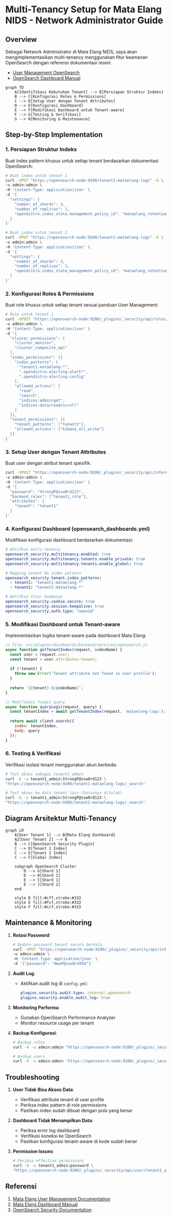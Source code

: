 # Multi-Tenancy Setup for Mata Elang NIDS - Network Administrator Guide

## Overview
Sebagai Network Administrator di Mata Elang NIDS, saya akan mengimplementasikan multi-tenancy menggunakan fitur keamanan OpenSearch dengan referensi dokumentasi resmi:
- [User Management OpenSearch](https://mataelang.net/docs/2.0.0/User-Management-OpenSearch)
- [OpenSearch Dashboard Manual](https://mataelang.net/docs/2.0.0/OpenSearch-Dashboard-Manual-Page)

```mermaid
graph TD
    A[Identifikasi Kebutuhan Tenant] --> B[Persiapan Struktur Indeks]
    B --> C[Konfigurasi Roles & Permissions]
    C --> D[Setup User dengan Tenant Attributes]
    D --> E[Konfigurasi Dashboard]
    E --> F[Modifikasi Dashboard untuk Tenant-aware]
    F --> G[Testing & Verifikasi]
    G --> H[Monitoring & Maintenance]
```

## Step-by-Step Implementation

### 1. Persiapan Struktur Indeks
Buat index pattern khusus untuk setiap tenant berdasarkan dokumentasi OpenSearch:

```bash
# Buat index untuk tenant 1
curl -XPUT "https://opensearch-node:9200/tenant1-mataelang-logs" -k \
-u admin:admin \
-H 'Content-Type: application/json' \
-d '{
  "settings": {
    "number_of_shards": 3,
    "number_of_replicas": 1,
    "opendistro.index_state_management.policy_id": "mataelang_retention_policy"
  }
}'

# Buat index untuk tenant 2
curl -XPUT "https://opensearch-node:9200/tenant2-mataelang-logs" -k \
-u admin:admin \
-H 'Content-Type: application/json' \
-d '{
  "settings": {
    "number_of_shards": 3,
    "number_of_replicas": 1,
    "opendistro.index_state_management.policy_id": "mataelang_retention_policy"
  }
}'
```

### 2. Konfigurasi Roles & Permissions
Buat role khusus untuk setiap tenant sesuai panduan User Management:

```bash
# Role untuk tenant 1
curl -XPOST "https://opensearch-node:9200/_plugins/_security/api/roles/tenant1_role" -k \
-u admin:admin \
-H 'Content-Type: application/json' \
-d '{
  "cluster_permissions": [
    "cluster_monitor",
    "cluster_composite_ops"
  ],
  "index_permissions": [{
    "index_patterns": [
      "tenant1-mataelang-*",
      ".opendistro-alerting-alert*",
      ".opendistro-alerting-config"
    ],
    "allowed_actions": [
      "read",
      "search",
      "indices:admin/get",
      "indices:data/read/scroll"
    ]
  }],
  "tenant_permissions": [{
    "tenant_patterns": ["tenant1"],
    "allowed_actions": ["kibana_all_write"]
  }]
}'
```

### 3. Setup User dengan Tenant Attributes
Buat user dengan atribut tenant spesifik:

```bash
curl -XPOST "https://opensearch-node:9200/_plugins/_security/api/internalusers/tenant1_admin" -k \
-u admin:admin \
-H 'Content-Type: application/json' \
-d '{
  "password": "StrongP@ssw0rd123",
  "backend_roles": ["tenant1_role"],
  "attributes": {
    "tenant": "tenant1"
  }
}'
```

### 4. Konfigurasi Dashboard (opensearch_dashboards.yml)
Modifikasi konfigurasi dashboard berdasarkan dokumentasi:

```yaml
# Aktifkan multi-tenancy
opensearch_security.multitenancy.enabled: true
opensearch_security.multitenancy.tenants.enable_private: true
opensearch_security.multitenancy.tenants.enable_global: true

# Mapping tenant ke index pattern
opensearch_security.tenant.index_patterns:
  - tenant1: "tenant1-mataelang-*"
  - tenant2: "tenant2-mataelang-*"

# Aktifkan fitur keamanan
opensearch_security.cookie.secure: true
opensearch_security.session.keepalive: true
opensearch_security.auth.type: "openid"
```

### 5. Modifikasi Dashboard untuk Tenant-aware
Implementasikan logika tenant-aware pada dashboard Mata Elang:

```javascript
// File: src/plugins/dashboards/backend/services/opensearch.js
async function getTenantIndex(request, indexName) {
  const user = request.user;
  const tenant = user.attributes.tenant;
  
  if (!tenant) {
    throw new Error('Tenant attribute not found in user profile');
  }
  
  return `${tenant}-${indexName}`;
}

// Modifikasi fungsi query
async function queryLogs(request, query) {
  const tenantIndex = await getTenantIndex(request, 'mataelang-logs');
  
  return await client.search({
    index: tenantIndex,
    body: query
  });
}
```

### 6. Testing & Verifikasi
Verifikasi isolasi tenant menggunakan akun berbeda:

```bash
# Test akses sebagai tenant1_admin
curl -k -u tenant1_admin:StrongP@ssw0rd123 \
"https://opensearch-node:9200/tenant1-mataelang-logs/_search"

# Test akses ke data tenant lain (harusnya ditolak)
curl -k -u tenant1_admin:StrongP@ssw0rd123 \
"https://opensearch-node:9200/tenant2-mataelang-logs/_search"
```

## Diagram Arsitektur Multi-Tenancy

```mermaid
graph LR
    A[User Tenant 1] --> B{Mata Elang Dashboard}
    A2[User Tenant 2] --> B
    B --> C[OpenSearch Security Plugin]
    C --> D[Tenant 1 Index]
    C --> E[Tenant 2 Index]
    C --> F[Global Index]
    
    subgraph OpenSearch Cluster
        D --> G[Shard 1]
        D --> H[Shard 2]
        E --> I[Shard 1]
        E --> J[Shard 2]
    end
    
    style D fill:#cff,stroke:#333
    style E fill:#fcf,stroke:#333
    style F fill:#ccf,stroke:#333
```

## Maintenance & Monitoring
1. **Rotasi Password**:
   ```bash
   # Update password tenant secara berkala
   curl -XPUT "https://opensearch-node:9200/_plugins/_security/api/internalusers/tenant1_admin" -k \
   -u admin:admin \
   -H 'Content-Type: application/json' \
   -d '{"password": "NewP@ssw0rd456"}'
   ```

2. **Audit Log**:
   - Aktifkan audit log di `config.yml`:
     ```yaml
     plugins.security.audit.type: internal_opensearch
     plugins.security.enable_audit_log: true
     ```

3. **Monitoring Performa**:
   - Gunakan OpenSearch Performance Analyzer
   - Monitor resource usage per tenant

4. **Backup Konfigurasi**:
   ```bash
   # Backup roles
   curl -k -u admin:admin "https://opensearch-node:9200/_plugins/_security/api/roles" > roles_backup.json
   
   # Backup users
   curl -k -u admin:admin "https://opensearch-node:9200/_plugins/_security/api/internalusers" > users_backup.json
   ```

## Troubleshooting
1. **User Tidak Bisa Akses Data**:
   - Verifikasi attribute tenant di user profile
   - Periksa index pattern di role permissions
   - Pastikan index sudah dibuat dengan pola yang benar

2. **Dashboard Tidak Menampilkan Data**:
   - Periksa error log dashboard
   - Verifikasi koneksi ke OpenSearch
   - Pastikan konfigurasi tenant-aware di kode sudah benar

3. **Permission Issues**:
   ```bash
   # Periksa effective permissions
   curl -k -u tenant1_admin:password \
   "https://opensearch-node:9200/_plugins/_security/api/user/tenant1_admin?effective"
   ```

## Referensi
1. [Mata Elang User Management Documentation](https://mataelang.net/docs/2.0.0/User-Management-OpenSearch)
2. [Mata Elang Dashboard Manual](https://mataelang.net/docs/2.0.0/OpenSearch-Dashboard-Manual-Page)
3. [OpenSearch Security Documentation](https://opensearch.org/docs/latest/security-plugin/index/)
